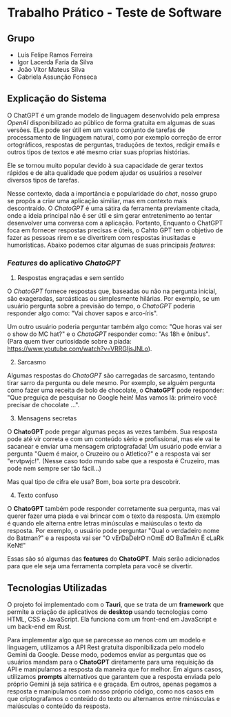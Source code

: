 # Trabalho Prático - Teste de Software

## Grupo

- Luís Felipe Ramos Ferreira
- Igor Lacerda Faria da Silva
- João Vitor Mateus Silva
- Gabriela Assunção Fonseca

## Explicação do Sistema

O ChatGPT é um grande modelo de linguagem desenvolvido pela empresa _OpenAI_ disponibilizado ao público de forma gratuita em algumas de suas versões. ELe pode ser útil em um vasto conjunto de tarefas de processamento de linguagem natural, como por exemplo correção de error ortográficos, respostas de perguntas, traduções de textos, redigir emails e outros tipos de textos e até mesmo criar suas pŕoprias histórias.

Ele se tornou muito popular devido à sua capacidade de gerar textos rápidos e de alta qualidade que podem ajudar os usuários a resolver diversos tipos de tarefas.

Nesse contexto, dada a importância e popularidade do _chat_, nosso grupo se propôs a criar uma aplicação similiar, mas em contexto mais descontraído. O _ChatoGPT_ é uma sátira da ferramenta previamente citada, onde a ideia principal não é ser útil e sim gerar entretenimento ao tentar desenvolver uma conversa com a aplicação. Portanto, Enquanto o ChatGPT foca em fornecer respostas precisas e úteis, o Cahto GPT tem o objetivo de fazer as pessoas rirem e se divertirem com respostas inusitadas e humorísticas. Abaixo podemos citar algumas de suas principais _features_:

### _Features_ do aplicativo _ChatoGPT_

1. Respostas engraçadas e sem sentido

O _ChatoGPT_ fornece respostas que, baseadas ou não na pergunta inicial, são exageradas, sarcásticas ou simplesmente hilárias. Por exemplo, se um usuário pergunta sobre a previsão do tempo, o _ChatoGPT_ poderia responder algo como: "Vai chover sapos e arco-íris".

Um outro usuário poderia perguntar também algo como: "Que horas vai ser o show do MC hat?" e o _ChatoGPT_ responder como: "As 18h e ônibus". (Para quem tiver curiosidade sobre a piada: https://www.youtube.com/watch?v=VRRGIjsJNLo).

2. Sarcasmo

Algumas respostas do _ChatoGPT_ são carregadas de sarcasmo, tentando tirar sarro da pergunta ou dele mesmo. Por exemplo, se alguém pergunta como fazer uma receita de bolo de chocolate, o **ChatoGPT** pode responder: "Que preguiça de pesquisar no Google hein! Mas vamos lá: primeiro você precisar de chocolate ...".

3. Mensagens secretas

O **ChatoGPT** pode pregar algumas peças as vezes também. Sua resposta pode até vir correta e com um conteúdo sério e profissional, mas ele vai te sacanear e enviar uma mensagem criptografada! Um usuário pode enviar a pergunta "Quem é maior, o Cruzeiro ou o Atletico?" e a resposta vai ser "ervtpwjc!". (Nesse caso todo mundo sabe que a resposta é Cruzeiro, mas pode nem sempre ser tão fácil...)

Mas qual tipo de cifra ele usa? Bom, boa sorte pra descobrir.

4. Texto confuso

O **ChatoGPT** também pode responder corretamente sua pergunta, mas vai querer fazer uma piada e vai brincar com o texto da resposta. Um exemplo é quando ele alterna entre letras minúsculas e maiúsculas o texto da resposta. Por exemplo, o usuário pode perguntar "Qual o verdadeiro nome do Batman?" e a resposta vai ser "O vErDaDeIrO nOmE dO BaTmAn É cLaRk KeNt!"

Essas são só algumas das **features** do **ChatoGPT**. Mais serão adicionados para que ele seja uma ferramenta completa para você se divertir.

## Tecnologias Utilizadas

O projeto foi implementado com o **Tauri**, que se trata de um **framework** que permite a criação de aplicativos de **desktop** usando tecnologias como HTML, CSS e JavaScript. Ela funciona com um front-end em JavaScript e um back-end em Rust.

Para implementar algo que se parecesse ao menos com um modelo e linguagem, utilizamos a API Rest gratuita disponibilizada pelo modelo Gemini da Google. Desse modo, podemos enviar as perguntas que os usuários mandam para o **ChatoGPT** diretamente para uma requisição da API e manipulamos a resposta da maneira que for melhor. Em alguns casos, utilizamos **prompts** alternativos que garantem que a resposta enviada pelo próprio Gemini já seja satírica e e graçada. Em outros, apenas pegamos a resposta e manipulamos com nosso próprio código, como nos casos em que criptografamos o conteúdo do texto ou alternamos entre minúsculas e maiúsculas o conteúdo da resposta.
